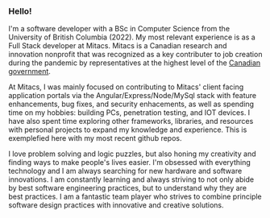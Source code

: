 ### Hello!

<!--
**burtonmars/burtonmars** is a ✨ _special_ ✨ repository because its `README.md` (this file) appears on your GitHub profile.
-->

I'm a software developer with a BSc in Computer Science from the University of British Columbia (2022). My most relevant experience is as a Full Stack developer at Mitacs. Mitacs is a Canadian research and innovation nonprofit that was recognized as a key contributer to job creation during the pandemic by representatives at the highest level of the [Canadian government](https://pm.gc.ca/en/videos/2020/06/25/remarks-additional-support-students-and-recent-grads).

At Mitacs, I was mainly focused on contributing to Mitacs' client facing application portals via the Angular/Express/Node/MySql stack with feature enhancements, bug fixes, and security enhacements, as well as spending time on my hobbies: building PCs, penetration testing, and IOT devices. I have also spent time exploring other frameworks, libraries, and resources with personal projects to expand my knowledge and experience. This is exemplefied here with my most recent github repos.

I love problem solving and logic puzzles, but also honing my creativity and finding ways to make people's lives easier. I'm obsessed with everything technology and I am always searching for new hardware and software innovations. I am constantly learning and always striving to not only abide by best software engineering practices, but to understand why they are best practices. I am a fantastic team player who strives to combine principle software design practices with innovative and creative solutions.
